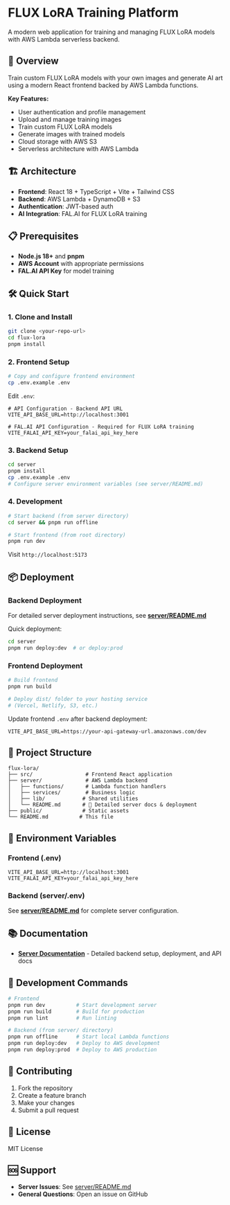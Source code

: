 # FLUX LoRA Training Platform

A modern web application for training and managing FLUX LoRA models with AWS Lambda serverless backend.

## 🚀 Overview

Train custom FLUX LoRA models with your own images and generate AI art using a modern React frontend backed by AWS Lambda functions.

**Key Features:**
- User authentication and profile management
- Upload and manage training images
- Train custom FLUX LoRA models
- Generate images with trained models
- Cloud storage with AWS S3
- Serverless architecture with AWS Lambda

## 🏗️ Architecture

- **Frontend**: React 18 + TypeScript + Vite + Tailwind CSS
- **Backend**: AWS Lambda + DynamoDB + S3
- **Authentication**: JWT-based auth
- **AI Integration**: FAL.AI for FLUX LoRA training

## 📋 Prerequisites

- **Node.js 18+** and **pnpm**
- **AWS Account** with appropriate permissions
- **FAL.AI API Key** for model training

## 🛠️ Quick Start

### 1. Clone and Install
```bash
git clone <your-repo-url>
cd flux-lora
pnpm install
```

### 2. Frontend Setup
```bash
# Copy and configure frontend environment
cp .env.example .env
```

Edit `.env`:
```env
# API Configuration - Backend API URL
VITE_API_BASE_URL=http://localhost:3001

# FAL.AI API Configuration - Required for FLUX LoRA training
VITE_FALAI_API_KEY=your_falai_api_key_here
```

### 3. Backend Setup
```bash
cd server
pnpm install
cp .env.example .env
# Configure server environment variables (see server/README.md)
```

### 4. Development
```bash
# Start backend (from server directory)
cd server && pnpm run offline

# Start frontend (from root directory)
pnpm run dev
```

Visit `http://localhost:5173`

## 📦 Deployment

### Backend Deployment
For detailed server deployment instructions, see **[server/README.md](./server/README.md)**

Quick deployment:
```bash
cd server
pnpm run deploy:dev  # or deploy:prod
```

### Frontend Deployment
```bash
# Build frontend
pnpm run build

# Deploy dist/ folder to your hosting service
# (Vercel, Netlify, S3, etc.)
```

Update frontend `.env` after backend deployment:
```env
VITE_API_BASE_URL=https://your-api-gateway-url.amazonaws.com/dev
```

## 📁 Project Structure

```
flux-lora/
├── src/                 # Frontend React application
├── server/              # AWS Lambda backend
│   ├── functions/       # Lambda function handlers
│   ├── services/        # Business logic
│   ├── lib/            # Shared utilities
│   └── README.md       # 📖 Detailed server docs & deployment
├── public/             # Static assets
└── README.md          # This file
```

## 🔧 Environment Variables

### Frontend (.env)
```env
VITE_API_BASE_URL=http://localhost:3001
VITE_FALAI_API_KEY=your_falai_api_key_here
```

### Backend (server/.env)
See **[server/README.md](./server/README.md)** for complete server configuration.

## 📚 Documentation

- **[Server Documentation](./server/README.md)** - Detailed backend setup, deployment, and API docs

## 🧪 Development Commands

```bash
# Frontend
pnpm run dev          # Start development server
pnpm run build        # Build for production
pnpm run lint         # Run linting

# Backend (from server/ directory)
pnpm run offline      # Start local Lambda functions
pnpm run deploy:dev   # Deploy to AWS development
pnpm run deploy:prod  # Deploy to AWS production
```

## 🤝 Contributing

1. Fork the repository
2. Create a feature branch
3. Make your changes
4. Submit a pull request

## 📄 License

MIT License

## 🆘 Support

- **Server Issues**: See [server/README.md](./server/README.md)
- **General Questions**: Open an issue on GitHub
